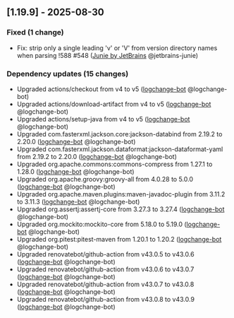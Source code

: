 <!-- @formatter:off -->
<!-- noinspection -->
<!-- Prevents auto format, for JetBrains IDE File > Settings > Editor > Code Style (Formatter Tab) > Turn formatter on/off with markers in code comments  -->

<!-- This file is automatically generate by logchange tool 🌳 🪓 => 🪵 -->
<!-- Visit https://github.com/logchange/logchange and leave a star 🌟 -->
<!-- !!! ⚠️ DO NOT MODIFY THIS FILE, YOUR CHANGES WILL BE LOST ⚠️ !!! -->


[1.19.9] - 2025-08-30
---------------------

### Fixed (1 change)

- Fix: strip only a single leading 'v' or 'V' from version directory names when parsing !588 #548 ([Junie by JetBrains](https://github.com/jetbrains-junie) @jetbrains-junie)

### Dependency updates (15 changes)

- Upgraded actions/checkout from v4 to v5 ([logchange-bot](team@logchange.dev) @logchange-bot)
- Upgraded actions/download-artifact from v4 to v5 ([logchange-bot](team@logchange.dev) @logchange-bot)
- Upgraded actions/setup-java from v4 to v5 ([logchange-bot](team@logchange.dev) @logchange-bot)
- Upgraded com.fasterxml.jackson.core:jackson-databind from 2.19.2 to 2.20.0 ([logchange-bot](team@logchange.dev) @logchange-bot)
- Upgraded com.fasterxml.jackson.dataformat:jackson-dataformat-yaml from 2.19.2 to 2.20.0 ([logchange-bot](team@logchange.dev) @logchange-bot)
- Upgraded org.apache.commons:commons-compress from 1.27.1 to 1.28.0 ([logchange-bot](team@logchange.dev) @logchange-bot)
- Upgraded org.apache.groovy:groovy-all from 4.0.28 to 5.0.0 ([logchange-bot](team@logchange.dev) @logchange-bot)
- Upgraded org.apache.maven.plugins:maven-javadoc-plugin from 3.11.2 to 3.11.3 ([logchange-bot](team@logchange.dev) @logchange-bot)
- Upgraded org.assertj:assertj-core from 3.27.3 to 3.27.4 ([logchange-bot](team@logchange.dev) @logchange-bot)
- Upgraded org.mockito:mockito-core from 5.18.0 to 5.19.0 ([logchange-bot](team@logchange.dev) @logchange-bot)
- Upgraded org.pitest:pitest-maven from 1.20.1 to 1.20.2 ([logchange-bot](team@logchange.dev) @logchange-bot)
- Upgraded renovatebot/github-action from v43.0.5 to v43.0.6 ([logchange-bot](team@logchange.dev) @logchange-bot)
- Upgraded renovatebot/github-action from v43.0.6 to v43.0.7 ([logchange-bot](team@logchange.dev) @logchange-bot)
- Upgraded renovatebot/github-action from v43.0.7 to v43.0.8 ([logchange-bot](team@logchange.dev) @logchange-bot)
- Upgraded renovatebot/github-action from v43.0.8 to v43.0.9 ([logchange-bot](team@logchange.dev) @logchange-bot)



